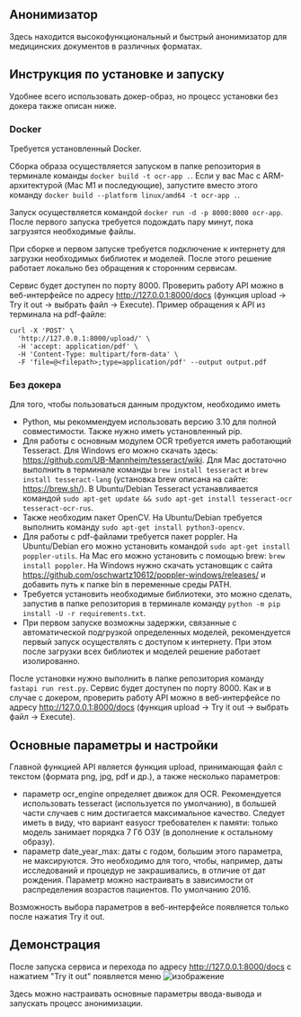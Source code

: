 ## Анонимизатор

Здесь находится высокофункциональный и быстрый анонимизатор для медицинских документов в различных форматах.

## Инструкция по установке и запуску

Удобнее всего использовать докер-образ, но процесс установки без докера также описан ниже.

### Docker

Требуется установленный Docker.

Сборка образа осуществляется запуском в папке репозитория в терминале команды ```docker build -t ocr-app .```. Если у вас Mac с ARM-архитектурой (Mac M1 и последующие), запустите вместо этого команду ```docker build --platform linux/amd64 -t ocr-app .```.

Запуск осуществляется командой ```docker run -d -p 8000:8000 ocr-app```. После первого запуска требуется подождать пару минут, пока загрузятся необходимые файлы.

При сборке и первом запуске требуется подключение к интернету для загрузки необходимых библиотек и моделей. После этого решение работает локально без обращения к сторонним сервисам.

Сервис будет доступен по порту 8000. Проверить работу API можно в веб-интерфейсе по адресу http://127.0.0.1:8000/docs (функция upload -> Try it out -> выбрать файл -> Execute). Пример обращения к API из терминала на pdf-файле:
```
curl -X 'POST' \
  'http://127.0.0.1:8000/upload/' \
  -H 'accept: application/pdf' \
  -H 'Content-Type: multipart/form-data' \
  -F 'file=@<filepath>;type=application/pdf' --output output.pdf
```

### Без докера

Для того, чтобы пользоваться данным продуктом, необходимо иметь
 * Python, мы рекоммендуем использовать версию 3.10 для полной совместимости. Также нужно иметь установленный pip.
 * Для работы с основным модулем OCR требуется иметь работающий Tesseract. Для Windows его можно скачать здесь: https://github.com/UB-Mannheim/tesseract/wiki. Для Mac достаточно выполнить в терминале команды ```brew install tesseract``` и ```brew install tesseract-lang``` (установка brew описана на сайте: https://brew.sh/). В Ubuntu/Debian Tesseract устанавливается командой ```sudo apt-get update && sudo apt-get install tesseract-ocr tesseract-ocr-rus```.
 * Также необходим пакет OpenCV. На Ubuntu/Debian требуется выполнить команду ```sudo apt-get install python3-opencv```.
 * Для работы с pdf-файлами требуется пакет poppler. На Ubuntu/Debian его можно установить командой ```sudo apt-get install poppler-utils```. На Mac его можно установить с помощью brew: ```brew install poppler```. На Windows нужно скачать установщик с сайта https://github.com/oschwartz10612/poppler-windows/releases/ и добавить путь к папке bin в переменные среды PATH.
 * Требуется установить необходимые библиотеки, это можно сделать, запустив в папке репозитория в терминале команду ```python -m pip install -U -r requirements.txt```.
 * При первом запуске возможны задержки, связанные с автоматической подгрузкой определенных моделей, рекомендуется первый запуск осуществлять с доступом к интернету. При этом после загрузки всех библиотек и моделей решение работает изолированно.

 После установки нужно выполнить в папке репозитория команду ```fastapi run rest.py```. Сервис будет доступен по порту 8000. Как и в случае с докером, проверить работу API можно в веб-интерфейсе по адресу http://127.0.0.1:8000/docs (функция upload -> Try it out -> выбрать файл -> Execute).


## Основные параметры и настройки

Главной функцией API является функция upload, принимающая файл с текстом (формата png, jpg, pdf и др.), а также несколько параметров:
- параметр ocr_engine определяет движок для OCR. Рекомендуется использовать tesseract (используется по умолчанию), в большей части случаев с ним достигается максимальное качество. Следует иметь в виду, что вариант easyocr требователен к памяти: только модель занимает порядка 7 Гб ОЗУ (в дополнение к остальному образу).
- параметр date_year_max: даты с годом, большим этого параметра, не максируются. Это необходимо для того, чтобы, например, даты исследований и процедур не закрашивались, в отличие от дат рождения. Параметр можно настраивать в зависимости от распределения возрастов пациентов. По умолчанию 2016.

Возможность выбора параметров в веб-интерфейсе появляется только после нажатия Try it out.

## Демонстрация

После запуска сервиса и перехода по адресу http://127.0.0.1:8000/docs с нажатием "Try it out" появляется меню
![изображение](https://github.com/interestquestion/anonimization/assets/134848896/4170d237-1609-4efe-ba2d-d808f824d8bd)

Здесь можно настраивать основные параметры ввода-вывода и запускать процесс анонимизации.
